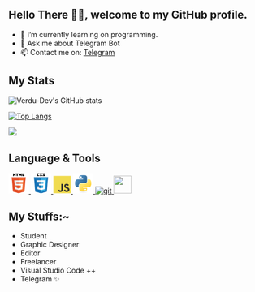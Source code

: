 ## Hello There 👋🏻, welcome to my GitHub profile.

- 🌱 I’m currently learning on programming.
- 💬 Ask me about Telegram Bot
- 📫 Contact me on: [Telegram](https://t.me/pranata_11)

## My Stats
![Verdu-Dev's GitHub stats](https://github-readme-stats.vercel.app/api?username=verdudev&show_icons=true&theme=algolia)


[![Top Langs](https://github-readme-stats.vercel.app/api/top-langs/?username=verdudev&layout=compact&theme=github_dark)](https://github.com/verdudev/)


![](https://visitor-badge.laobi.icu/badge?page_id=verdudev)

## Language & Tools
<a href="https://www.w3.org/html/" target="_blank" rel="noreferrer"> <img src="https://raw.githubusercontent.com/devicons/devicon/master/icons/html5/html5-original-wordmark.svg" alt="html5" width="40" height="40"/> </a>
<a href="https://www.w3schools.com/css/" target="_blank" rel="noreferrer"> <img src="https://raw.githubusercontent.com/devicons/devicon/master/icons/css3/css3-original-wordmark.svg" alt="css3" width="40" height="40"/> </a>
<a href="https://developer.mozilla.org/en-US/docs/Web/JavaScript" target="_blank" rel="noreferrer"> <img src="https://raw.githubusercontent.com/devicons/devicon/master/icons/javascript/javascript-original.svg" alt="javascript" width="35" height="35"/>
<a href="https://www.python.org" target="_blank" rel="noreferrer"> <img src="https://raw.githubusercontent.com/devicons/devicon/master/icons/python/python-original.svg" alt="python" width="40" height="40"/> </a>
<a href="https://git-scm.com/" target="_blank" rel="noreferrer"> <img src="https://www.vectorlogo.zone/logos/git-scm/git-scm-icon.svg" alt="git" width="35" height="35"/> </a>
<a href="https://code.visualstudio.com/" target="_blank" rel="noreferrer"> <img src="https://upload.wikimedia.org/wikipedia/commons/9/9a/Visual_Studio_Code_1.35_icon.svg" width="35" height="35"/> </a>


## My Stuffs:~
- Student
- Graphic Designer
- Editor
- Freelancer
- Visual Studio Code ++ 
- Telegram ✨

